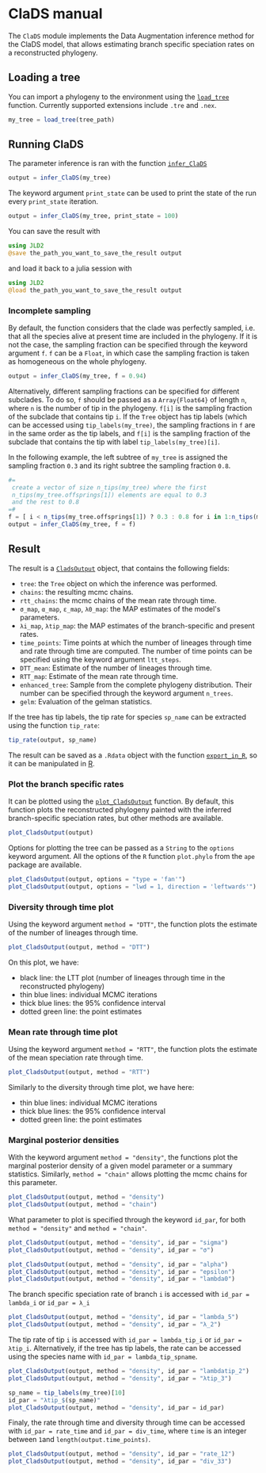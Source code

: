 # ClaDS manual

The `ClaDS` module implements the Data Augmentation inference method for the ClaDS model, that allows estimating branch specific speciation rates on a reconstructed phylogeny.

## Loading a tree

You can import a phylogeny to the environment using the [`load_tree`](@ref) function. Currently supported extensions include `.tre` and `.nex`.

```julia
my_tree = load_tree(tree_path)
```

## Running ClaDS

The parameter inference is ran with the function [`infer_ClaDS`](@ref)

```julia
output = infer_ClaDS(my_tree)
```

The keyword argument `print_state` can be used to print the state of the run every `print_state` iteration.

```julia
output = infer_ClaDS(my_tree, print_state = 100)
```
You can save the result with

```julia
using JLD2
@save the_path_you_want_to_save_the_result output
```

and load it back to a julia session with

```julia
using JLD2
@load the_path_you_want_to_save_the_result output
```

### Incomplete sampling

By default, the function considers that the clade was perfectly sampled, i.e. that all the species alive at present time are included in the phylogeny. If it is not the case, the sampling fraction can be specified through the keyword argument `f`. `f` can be a `Float`, in which case the sampling fraction is taken as homogeneous on the whole phylogeny.

```julia
output = infer_ClaDS(my_tree, f = 0.94)
```

Alternatively, different sampling fractions can be specified for different subclades. To do so, `f` should be passed as a `Array{Float64}` of length `n`, where `n` is the number of tip in the phylogeny. `f[i]` is the sampling fraction of the subclade that contains tip `i`. If the `Tree` object has tip labels (which can be accessed using `tip_labels(my_tree)`, the sampling fractions in `f` are in the same order as the tip labels, and `f[i]` is the sampling fraction of the subclade that contains the tip with label `tip_labels(my_tree)[i]`.

In the following example, the left subtree of `my_tree` is assigned the sampling fraction `0.3` and its right subtree the sampling fraction `0.8`.

```julia
#=
 create a vector of size n_tips(my_tree) where the first
 n_tips(my_tree.offsprings[1]) elements are equal to 0.3
 and the rest to 0.8
=#
f = [ i < n_tips(my_tree.offsprings[1]) ? 0.3 : 0.8 for i in 1:n_tips(my_tree)]
output = infer_ClaDS(my_tree, f = f)
```

## Result

The result is a [`CladsOutput`](@ref) object, that contains the following fields:
- `tree`: the `Tree` object on which the inference was performed.
- `chains`: the resulting mcmc chains.
- `rtt_chains`: the mcmc chains of  the mean rate through time.
- `σ_map`, `α_map`, `ε_map`, `λ0_map`: the MAP estimates of the model's parameters.
- `λi_map`, `λtip_map`: the MAP estimates of the branch-specific and present rates.
- `time_points`: Time points at which the number of lineages through time and rate through time are computed. The number of time points can be specified using the keyword argument `ltt_steps`.
- `DTT_mean`: Estimate of the number of lineages through time.
- `RTT_map`: Estimate of the mean rate through time.
- `enhanced_tree`: Sample from the complete phylogeny distribution. Their number can be specified through the keyword argument `n_trees`.
- `gelm`: Evaluation of the gelman statistics.

If the tree has tip labels, the tip rate for species `sp_name` can be extracted using the function `tip_rate`:

```julia
tip_rate(output, sp_name)
```

The result can be saved as a `.Rdata` object with the function [`export_in_R`](@ref), so it can be manipulated in [R](https://www.r-project.org/).

### Plot the branch specific rates

It can be plotted using the [`plot_CladsOutput`](@ref) function. By default, this function plots the reconstructed phylogeny painted with the inferred branch-specific speciation rates, but other methods are available.

```julia
plot_CladsOutput(output)
```

Options for plotting the tree can be passed as a `String` to the `options` keyword argument. All the options of the `R` function `plot.phylo` from the `ape` package are available.

```julia
plot_CladsOutput(output, options = "type = 'fan'")
plot_CladsOutput(output, options = "lwd = 1, direction = 'leftwards'")
```

### Diversity through time plot

Using the keyword argument `method = "DTT"`, the function plots the estimate of the number of lineages through time.

```julia
plot_CladsOutput(output, method = "DTT")
```

On this plot, we have:
- black line: the LTT plot (number of lineages through time in the reconstructed phylogeny)
- thin blue lines: individual MCMC iterations
- thick blue lines: the $95\%$ confidence interval
- dotted green line: the point estimates

### Mean rate through time plot

Using the keyword argument `method = "RTT"`, the function plots the estimate of the mean speciation rate through time.

```julia
plot_CladsOutput(output, method = "RTT")
```

Similarly to the diversity through time plot, we have here:
- thin blue lines: individual MCMC iterations
- thick blue lines: the $95\%$ confidence interval
- dotted green line: the point estimates

### Marginal posterior densities

With the keyword argument `method = "density"`, the functions plot the marginal posterior density of a given model parameter or a summary statistics. Similarly, `method = "chain"` allows plotting the mcmc chains for this parameter.

```julia
plot_CladsOutput(output, method = "density")
plot_CladsOutput(output, method = "chain")
```

What parameter to plot is specified through the keyword `id_par`, for both  `method = "density"` and  `method = "chain"`.

```julia
plot_CladsOutput(output, method = "density", id_par = "sigma")
plot_CladsOutput(output, method = "density", id_par = "σ")

plot_CladsOutput(output, method = "density", id_par = "alpha")
plot_CladsOutput(output, method = "density", id_par = "epsilon")
plot_CladsOutput(output, method = "density", id_par = "lambda0")
```

The branch specific speciation rate of branch `i` is accessed with  `id_par = lambda_i` or `id_par = λ_i`

```julia
plot_CladsOutput(output, method = "density", id_par = "lambda_5")
plot_CladsOutput(output, method = "density", id_par = "λ_2")
```

The tip rate of tip `i` is accessed with  `id_par = lambda_tip_i` or `id_par = λtip_i`. Alternatively, if the tree has tip labels, the rate can be accessed using the species name with `id_par = lambda_tip_spname`.

```julia
plot_CladsOutput(output, method = "density", id_par = "lambdatip_2")
plot_CladsOutput(output, method = "density", id_par = "λtip_3")

sp_name = tip_labels(my_tree)[10]
id_par = "λtip_$(sp_name)"
plot_CladsOutput(output, method = "density", id_par = id_par)
```

Finaly, the rate through time and diversity through time can be accessed with `id_par = rate_time` and `id_par = div_time`, where `time` is an integer between `1`and `length(output.time_points)`.

```julia
plot_CladsOutput(output, method = "density", id_par = "rate_12")
plot_CladsOutput(output, method = "density", id_par = "div_33")
```

